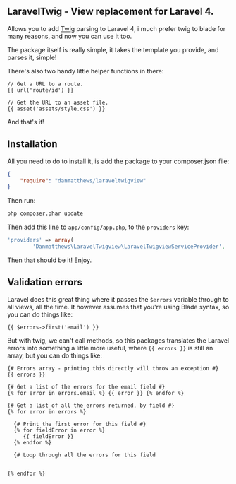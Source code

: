 LaravelTwig - View replacement for Laravel 4.
------

Allows you to add [Twig](http://twig.sensiolabs.org) parsing to Laravel 4, i much prefer twig to blade for many reasons, and now you can use it too.

The package itself is really simple, it takes the template you provide, and parses it, simple!

There's also two handy little helper functions in there:

```twig
// Get a URL to a route.
{{ url('route/id') }}

// Get the URL to an asset file.
{{ asset('assets/style.css') }}
```

And that's it!

## Installation

All you need to do to install it, is add the package to your composer.json file:

```json
{
	"require": "danmatthews/laraveltwigview"
}
```

Then run:

```bash
php composer.phar update
```

Then add this line to `app/config/app.php`, to the `providers` key:

```php
'providers' => array(
		'Danmatthews\LaravelTwigview\LaravelTwigviewServiceProvider',
```

Then that should be it! Enjoy.

## Validation errors

Laravel does this great thing where it passes the `$errors` variable through to all views, all the time. It however assumes that you're using Blade syntax, so you can do things like:

```
{{ $errors->first('email') }}
```

But with twig, we can't call methods, so this packages translates the Laravel errors into something a little more useful, where `{{ errors }}` is still an array, but you can do things like:

```twig
{# Errors array - printing this directly will throw an exception #}
{{ errors }}

{# Get a list of the errors for the email field #}
{% for error in errors.email %} {{ error }} {% endfor %}

{# Get a list of all the errors returned, by field #}
{% for error in errors %}
 
  {# Print the first error for this field #}
  {% for fieldError in error %}
     {{ fieldError }} 
  {% endfor %}
  
  {# Loop through all the errors for this field  
 

{% endfor %}

```
